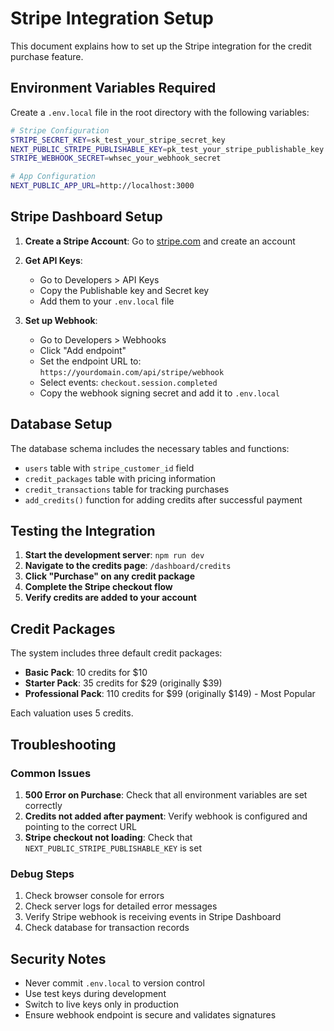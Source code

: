 # Stripe Integration Setup

This document explains how to set up the Stripe integration for the credit purchase feature.

## Environment Variables Required

Create a `.env.local` file in the root directory with the following variables:

```bash
# Stripe Configuration
STRIPE_SECRET_KEY=sk_test_your_stripe_secret_key
NEXT_PUBLIC_STRIPE_PUBLISHABLE_KEY=pk_test_your_stripe_publishable_key
STRIPE_WEBHOOK_SECRET=whsec_your_webhook_secret

# App Configuration
NEXT_PUBLIC_APP_URL=http://localhost:3000
```

## Stripe Dashboard Setup

1. **Create a Stripe Account**: Go to [stripe.com](https://stripe.com) and create an account
2. **Get API Keys**: 
   - Go to Developers > API Keys
   - Copy the Publishable key and Secret key
   - Add them to your `.env.local` file

3. **Set up Webhook**:
   - Go to Developers > Webhooks
   - Click "Add endpoint"
   - Set the endpoint URL to: `https://yourdomain.com/api/stripe/webhook`
   - Select events: `checkout.session.completed`
   - Copy the webhook signing secret and add it to `.env.local`

## Database Setup

The database schema includes the necessary tables and functions:

- `users` table with `stripe_customer_id` field
- `credit_packages` table with pricing information
- `credit_transactions` table for tracking purchases
- `add_credits()` function for adding credits after successful payment

## Testing the Integration

1. **Start the development server**: `npm run dev`
2. **Navigate to the credits page**: `/dashboard/credits`
3. **Click "Purchase" on any credit package**
4. **Complete the Stripe checkout flow**
5. **Verify credits are added to your account**

## Credit Packages

The system includes three default credit packages:

- **Basic Pack**: 10 credits for $10
- **Starter Pack**: 35 credits for $29 (originally $39)
- **Professional Pack**: 110 credits for $99 (originally $149) - Most Popular

Each valuation uses 5 credits.

## Troubleshooting

### Common Issues

1. **500 Error on Purchase**: Check that all environment variables are set correctly
2. **Credits not added after payment**: Verify webhook is configured and pointing to the correct URL
3. **Stripe checkout not loading**: Check that `NEXT_PUBLIC_STRIPE_PUBLISHABLE_KEY` is set

### Debug Steps

1. Check browser console for errors
2. Check server logs for detailed error messages
3. Verify Stripe webhook is receiving events in Stripe Dashboard
4. Check database for transaction records

## Security Notes

- Never commit `.env.local` to version control
- Use test keys during development
- Switch to live keys only in production
- Ensure webhook endpoint is secure and validates signatures
